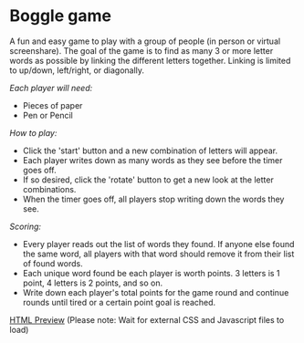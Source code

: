 # Boggle game
A fun and easy game to play with a group of people (in person or virtual screenshare). The goal of the game is to find as many 3 or more letter words as possible by linking the different letters together. Linking is limited to up/down, left/right, or diagonally.

*Each player will need:*
- Pieces of paper
- Pen or Pencil

*How to play:*
- Click the 'start' button and a new combination of letters will appear.
- Each player writes down as many words as they see before the timer goes off.
- If so desired, click the 'rotate' button to get a new look at the letter combinations.
- When the timer goes off, all players stop writing down the words they see.

*Scoring:*
- Every player reads out the list of words they found. If anyone else found the same word, all players with that word should remove it from their list of found words.
- Each unique word found be each player is worth points. 3 letters is 1 point, 4 letters is 2 points, and so on.
- Write down each player's total points for the game round and continue rounds until tired or a certain point goal is reached.


[HTML Preview](https://htmlpreview.github.io/?https://github.com/adamschricker/boggle-game/blob/trunk/boggle.html)
(Please note: Wait for external CSS and Javascript files to load)
